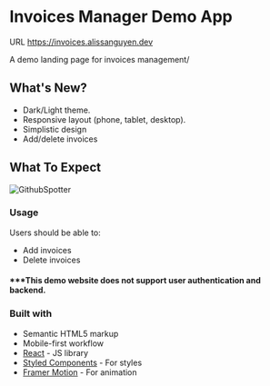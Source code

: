 # Invoices Manager Demo App

URL https://invoices.alissanguyen.dev

A demo landing page for invoices management/

## What's New?

- Dark/Light theme.
- Responsive layout (phone, tablet, desktop).
- Simplistic design
- Add/delete invoices

## What To Expect
![GithubSpotter](https://user-images.githubusercontent.com/69443738/150660571-e343e4a4-13ce-4c94-871f-6ae38955dcaf.png)


### Usage

Users should be able to:

- Add invoices
- Delete invoices
#### ***This demo website does not support user authentication and backend.

### Built with

- Semantic HTML5 markup
- Mobile-first workflow
- [React](https://reactjs.org/) - JS library
- [Styled Components](https://styled-components.com/) - For styles
- [Framer Motion](https://www.framer.com/motion/) - For animation
